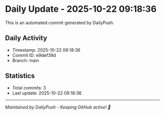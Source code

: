 # Daily Update - 2025-10-22 09:18:36

This is an automated commit generated by DailyPush.

## Daily Activity
- Timestamp: 2025-10-22 09:18:36
- Commit ID: e9def39d
- Branch: main

## Statistics
- Total commits: 3
- Last update: 2025-10-22 09:18:36

---
*Maintained by DailyPush - Keeping GitHub active! 🚀*
